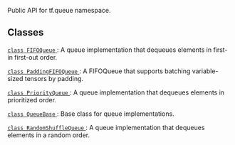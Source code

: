 Public API for tf.queue namespace.

## Classes
[ `class FIFOQueue` ](https://tensorflow.google.cn/api_docs/python/tf/queue/FIFOQueue): A queue implementation that dequeues elements in first-in first-out order.

[ `class PaddingFIFOQueue` ](https://tensorflow.google.cn/api_docs/python/tf/queue/PaddingFIFOQueue): A FIFOQueue that supports batching variable-sized tensors by padding.

[ `class PriorityQueue` ](https://tensorflow.google.cn/api_docs/python/tf/queue/PriorityQueue): A queue implementation that dequeues elements in prioritized order.

[ `class QueueBase` ](https://tensorflow.google.cn/api_docs/python/tf/queue/QueueBase): Base class for queue implementations.

[ `class RandomShuffleQueue` ](https://tensorflow.google.cn/api_docs/python/tf/queue/RandomShuffleQueue): A queue implementation that dequeues elements in a random order.

